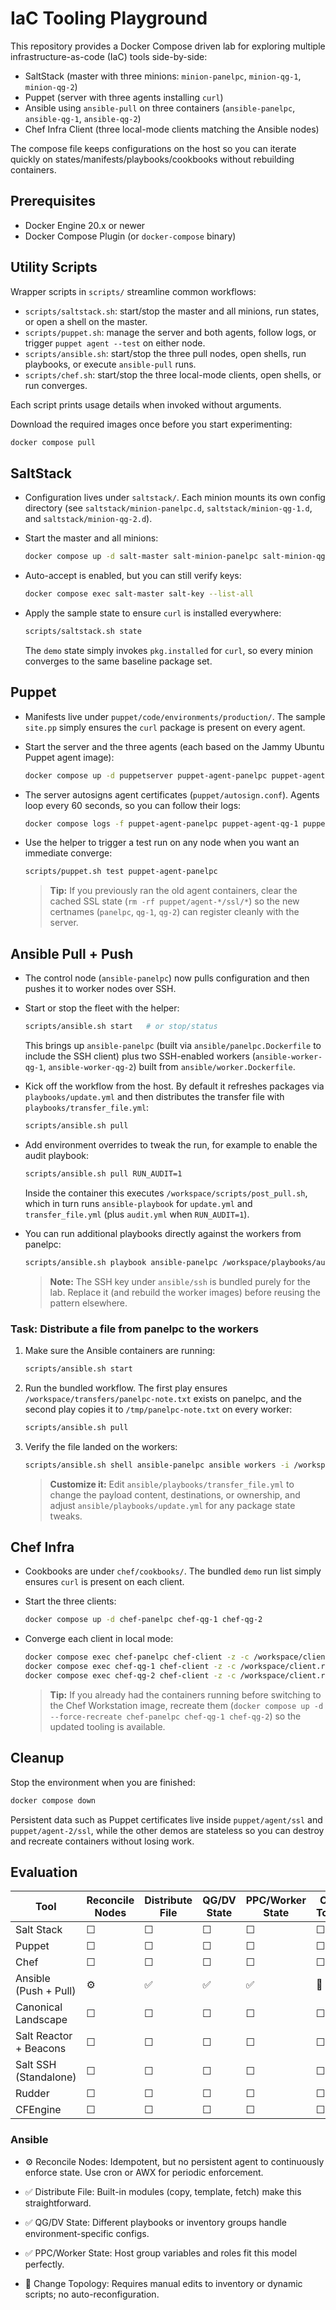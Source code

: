 # IaC Tooling Playground

This repository provides a Docker Compose driven lab for exploring multiple infrastructure-as-code (IaC) tools side-by-side:

- SaltStack (master with three minions: `minion-panelpc`, `minion-qg-1`, `minion-qg-2`)
- Puppet (server with three agents installing `curl`)
- Ansible using `ansible-pull` on three containers (`ansible-panelpc`, `ansible-qg-1`, `ansible-qg-2`)
- Chef Infra Client (three local-mode clients matching the Ansible nodes)

The compose file keeps configurations on the host so you can iterate quickly on states/manifests/playbooks/cookbooks without rebuilding containers.

## Prerequisites

- Docker Engine 20.x or newer
- Docker Compose Plugin (or `docker-compose` binary)

## Utility Scripts

Wrapper scripts in `scripts/` streamline common workflows:

- `scripts/saltstack.sh`: start/stop the master and all minions, run states, or open a shell on the master.
- `scripts/puppet.sh`: manage the server and both agents, follow logs, or trigger `puppet agent --test` on either node.
- `scripts/ansible.sh`: start/stop the three pull nodes, open shells, run playbooks, or execute `ansible-pull` runs.
- `scripts/chef.sh`: start/stop the three local-mode clients, open shells, or run converges.

Each script prints usage details when invoked without arguments.

Download the required images once before you start experimenting:

```bash
docker compose pull
```

## SaltStack

- Configuration lives under `saltstack/`. Each minion mounts its own config directory (see `saltstack/minion-panelpc.d`, `saltstack/minion-qg-1.d`, and `saltstack/minion-qg-2.d`).
- Start the master and all minions:

  ```bash
  docker compose up -d salt-master salt-minion-panelpc salt-minion-qg-1 salt-minion-qg-2
  ```

- Auto-accept is enabled, but you can still verify keys:

  ```bash
  docker compose exec salt-master salt-key --list-all
  ```

- Apply the sample state to ensure `curl` is installed everywhere:

  ```bash
  scripts/saltstack.sh state
  ```

  The `demo` state simply invokes `pkg.installed` for `curl`, so every minion converges to the same baseline package set.

## Puppet

- Manifests live under `puppet/code/environments/production/`. The sample `site.pp` simply ensures the `curl` package is present on every agent.
- Start the server and the three agents (each based on the Jammy Ubuntu Puppet agent image):

  ```bash
  docker compose up -d puppetserver puppet-agent-panelpc puppet-agent-qg-1 puppet-agent-qg-2
  ```

- The server autosigns agent certificates (`puppet/autosign.conf`). Agents loop every 60 seconds, so you can follow their logs:

  ```bash
  docker compose logs -f puppet-agent-panelpc puppet-agent-qg-1 puppet-agent-qg-2
  ```

- Use the helper to trigger a test run on any node when you want an immediate converge:

  ```bash
  scripts/puppet.sh test puppet-agent-panelpc
  ```

  > **Tip:** If you previously ran the old agent containers, clear the cached SSL state (`rm -rf puppet/agent-*/ssl/*`) so the new certnames (`panelpc`, `qg-1`, `qg-2`) can register cleanly with the server.

## Ansible Pull + Push

- The control node (`ansible-panelpc`) now pulls configuration and then pushes it to worker nodes over SSH.
- Start or stop the fleet with the helper:

  ```bash
  scripts/ansible.sh start   # or stop/status
  ```

  This brings up `ansible-panelpc` (built via `ansible/panelpc.Dockerfile` to include the SSH client) plus two SSH-enabled workers (`ansible-worker-qg-1`, `ansible-worker-qg-2`) built from `ansible/worker.Dockerfile`.

- Kick off the workflow from the host. By default it refreshes packages via `playbooks/update.yml` and then distributes the transfer file with `playbooks/transfer_file.yml`:

  ```bash
  scripts/ansible.sh pull
  ```

- Add environment overrides to tweak the run, for example to enable the audit playbook:

  ```bash
  scripts/ansible.sh pull RUN_AUDIT=1
  ```

  Inside the container this executes `/workspace/scripts/post_pull.sh`, which in turn runs `ansible-playbook` for `update.yml` and `transfer_file.yml` (plus `audit.yml` when `RUN_AUDIT=1`).

- You can run additional playbooks directly against the workers from panelpc:

  ```bash
  scripts/ansible.sh playbook ansible-panelpc /workspace/playbooks/audit.yml
  ```

  > **Note:** The SSH key under `ansible/ssh` is bundled purely for the lab. Replace it (and rebuild the worker images) before reusing the pattern elsewhere.

### Task: Distribute a file from panelpc to the workers

1. Make sure the Ansible containers are running:

   ```bash
   scripts/ansible.sh start
   ```

2. Run the bundled workflow. The first play ensures `/workspace/transfers/panelpc-note.txt` exists on panelpc, and the second play copies it to `/tmp/panelpc-note.txt` on every worker:

   ```bash
   scripts/ansible.sh pull
   ```

3. Verify the file landed on the workers:

   ```bash
   scripts/ansible.sh shell ansible-panelpc ansible workers -i /workspace/inventory.ini -a "cat /tmp/panelpc-note.txt"
   ```

   > **Customize it:** Edit `ansible/playbooks/transfer_file.yml` to change the payload content, destinations, or ownership, and adjust `ansible/playbooks/update.yml` for any package state tweaks.

## Chef Infra

- Cookbooks are under `chef/cookbooks/`. The bundled `demo` run list simply ensures `curl` is present on each client.
- Start the three clients:

  ```bash
  docker compose up -d chef-panelpc chef-qg-1 chef-qg-2
  ```

- Converge each client in local mode:

  ```bash
  docker compose exec chef-panelpc chef-client -z -c /workspace/client.rb -o demo
  docker compose exec chef-qg-1 chef-client -z -c /workspace/client.rb -o demo
  docker compose exec chef-qg-2 chef-client -z -c /workspace/client.rb -o demo
  ```

  > **Tip:** If you already had the containers running before switching to the Chef Workstation image, recreate them (`docker compose up -d --force-recreate chef-panelpc chef-qg-1 chef-qg-2`) so the updated tooling is available.

## Cleanup

Stop the environment when you are finished:

```bash
docker compose down
```

Persistent data such as Puppet certificates live inside `puppet/agent/ssl` and `puppet/agent-2/ssl`, while the other demos are stateless so you can destroy and recreate containers without losing work.

## Evaluation

| Tool | Reconcile Nodes | Distribute File | QG/DV State | PPC/Worker State | Change Topology |
|------|------------------|-----------------|--------------|------------------|-----------------|
| Salt Stack | ☐ | ☐ | ☐ | ☐ | ☐ |
| Puppet | ☐ | ☐ | ☐ | ☐ | ☐ |
| Chef | ☐ | ☐ | ☐ | ☐ | ☐ |
| Ansible (Push + Pull) | ⚙️ | ✅ | ✅ | ✅ | 🚧 |
| Canonical Landscape | ☐ | ☐ | ☐ | ☐ | ☐ |
| Salt Reactor + Beacons | ☐ | ☐ | ☐ | ☐ | ☐ |
| Salt SSH (Standalone) | ☐ | ☐ | ☐ | ☐ | ☐ |
| Rudder | ☐ | ☐ | ☐ | ☐ | ☐ |
| CFEngine | ☐ | ☐ | ☐ | ☐ | ☐ |

### Ansible
* ⚙️ Reconcile Nodes: Idempotent, but no persistent agent to continuously enforce state. Use cron or AWX for periodic enforcement.

* ✅ Distribute File: Built-in modules (copy, template, fetch) make this straightforward.

* ✅ QG/DV State: Different playbooks or inventory groups handle environment-specific configs.

* ✅ PPC/Worker State: Host group variables and roles fit this model perfectly.

* 🚧 Change Topology: Requires manual edits to inventory or dynamic scripts; no auto-reconfiguration.
